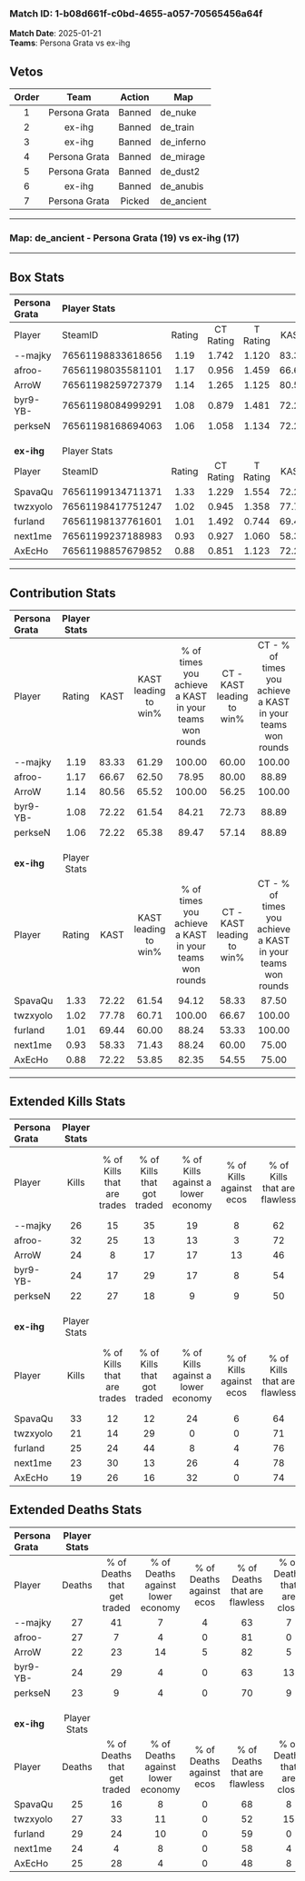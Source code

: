 ### Match ID: 1-b08d661f-c0bd-4655-a057-70565456a64f  
**Match Date**: 2025-01-21  
**Teams**: Persona Grata vs ex-ihg  

## Vetos  

| Order | Team | Action | Map |
| :---: | :--: | :----: | --- |
| 1 | Persona Grata | Banned | de_nuke |
| 2 | ex-ihg | Banned | de_train |
| 3 | ex-ihg | Banned | de_inferno |
| 4 | Persona Grata | Banned | de_mirage |
| 5 | Persona Grata | Banned | de_dust2 |
| 6 | ex-ihg | Banned | de_anubis |
| 7 | Persona Grata | Picked | de_ancient |

---  

### **Map**: de_ancient - Persona Grata (19) vs ex-ihg (17)  
---  

## Box Stats  

| **Persona Grata** | Player Stats      |        |           |          |       |      |       |         |        |      |     |
| :- | :- | :-: | :-: | :-: | :-: | :-: | :-: | :-: | :-: | :-: | :-: |
| Player            | SteamID           | Rating | CT Rating | T Rating | KAST  | ADR  | Kills | Assists | Deaths | K/D  | HS% |
| --majky           | 76561198833618656 |  1.19  |   1.742   |  1.120   | 83.33 | 86.2 |  26   |    9    |   27   | 0.96 | 61  |
| afroo-            | 76561198035581101 |  1.17  |   0.956   |  1.459   | 66.67 | 74.2 |  32   |    7    |   27   | 1.19 | 15  |
| ArroW             | 76561198259727379 |  1.14  |   1.265   |  1.125   | 80.56 | 66.0 |  24   |    9    |   22   | 1.09 | 66  |
| byr9-YB-          | 76561198084999291 |  1.08  |   0.879   |  1.481   | 72.22 | 79.1 |  24   |    5    |   24   | 1.00 | 58  |
| perkseN           | 76561198168694063 |  1.06  |   1.058   |  1.134   | 72.22 | 76.9 |  22   |   15    |   23   | 0.96 | 45  |
|                   |                   |        |           |          |       |      |       |         |        |      |     |
|                   |                   |        |           |          |       |      |       |         |        |      |     |
|                   |                   |        |           |          |       |      |       |         |        |      |     |
| **ex-ihg**        | Player Stats      |        |           |          |       |      |       |         |        |      |     |
| Player            | SteamID           | Rating | CT Rating | T Rating | KAST  | ADR  | Kills | Assists | Deaths | K/D  | HS% |
| SpavaQu           | 76561199134711371 |  1.33  |   1.229   |  1.554   | 72.22 | 94.6 |  33   |    6    |   25   | 1.32 | 21  |
| twzxyolo          | 76561198417751247 |  1.02  |   0.945   |  1.358   | 77.78 | 76.8 |  21   |   14    |   27   | 0.78 | 28  |
| furland           | 76561198137761601 |  1.01  |   1.492   |  0.744   | 69.44 | 77.2 |  25   |    8    |   29   | 0.86 | 48  |
| next1me           | 76561199237188983 |  0.93  |   0.927   |  1.060   | 58.33 | 72.6 |  23   |    4    |   24   | 0.96 | 47  |
| AxEcHo            | 76561198857679852 |  0.88  |   0.851   |  1.123   | 72.22 | 56.9 |  19   |    9    |   25   | 0.76 | 31  |
---  

## Contribution Stats  

| **Persona Grata** | Player Stats |       |                      |                                                        |                           |                                                             |                          |                                                            |
| :- | :-: | :-: | :-: | :-: | :-: | :-: | :-: | :-: |
| Player            |    Rating    | KAST  | KAST leading to win% | % of times you achieve a KAST in your teams won rounds | CT - KAST leading to win% | CT - % of times you achieve a KAST in your teams won rounds | T - KAST leading to win% | T - % of times you achieve a KAST in your teams won rounds |
| --majky           |     1.19     | 83.33 |        61.29         |                         100.00                         |           60.00           |                           100.00                            |          62.50           |                           100.00                           |
| afroo-            |     1.17     | 66.67 |        62.50         |                         78.95                          |           80.00           |                            88.89                            |          50.00           |                           70.00                            |
| ArroW             |     1.14     | 80.56 |        65.52         |                         100.00                         |           56.25           |                           100.00                            |          76.92           |                           100.00                           |
| byr9-YB-          |     1.08     | 72.22 |        61.54         |                         84.21                          |           72.73           |                            88.89                            |          53.33           |                           80.00                            |
| perkseN           |     1.06     | 72.22 |        65.38         |                         89.47                          |           57.14           |                            88.89                            |          75.00           |                           90.00                            |
|                   |              |       |                      |                                                        |                           |                                                             |                          |                                                            |
|                   |              |       |                      |                                                        |                           |                                                             |                          |                                                            |
|                   |              |       |                      |                                                        |                           |                                                             |                          |                                                            |
| **ex-ihg**        | Player Stats |       |                      |                                                        |                           |                                                             |                          |                                                            |
| Player            |    Rating    | KAST  | KAST leading to win% | % of times you achieve a KAST in your teams won rounds | CT - KAST leading to win% | CT - % of times you achieve a KAST in your teams won rounds | T - KAST leading to win% | T - % of times you achieve a KAST in your teams won rounds |
| SpavaQu           |     1.33     | 72.22 |        61.54         |                         94.12                          |           58.33           |                            87.50                            |          64.29           |                           100.00                           |
| twzxyolo          |     1.02     | 77.78 |        60.71         |                         100.00                         |           66.67           |                           100.00                            |          56.25           |                           100.00                           |
| furland           |     1.01     | 69.44 |        60.00         |                         88.24                          |           53.33           |                           100.00                            |          70.00           |                           77.78                            |
| next1me           |     0.93     | 58.33 |        71.43         |                         88.24                          |           60.00           |                            75.00                            |          81.82           |                           100.00                           |
| AxEcHo            |     0.88     | 72.22 |        53.85         |                         82.35                          |           54.55           |                            75.00                            |          53.33           |                           88.89                            |
---  

## Extended Kills Stats  

| **Persona Grata** | Player Stats |                            |                            |                                    |                         |                              |                                 |                                       |                    |           |
| :- | :-: | :-: | :-: | :-: | :-: | :-: | :-: | :-: | :-: | :-: |
| Player            |    Kills     | % of Kills that are trades | % of Kills that got traded | % of Kills against a lower economy | % of Kills against ecos | % of Kills that are flawless | % of Kills that are close duels | % of Kills that are assisted by flash | Pistol Round Kills | AWP Kills |
| --majky           |      26      |             15             |             35             |                 19                 |            8            |              62              |                8                |                   4                   |         2          |     2     |
| afroo-            |      32      |             25             |             13             |                 13                 |            3            |              72              |                3                |                   9                   |         18         |     1     |
| ArroW             |      24      |             8              |             17             |                 17                 |           13            |              46              |               13                |                   4                   |         2          |     2     |
| byr9-YB-          |      24      |             17             |             29             |                 17                 |            8            |              54              |                8                |                   0                   |         1          |     1     |
| perkseN           |      22      |             27             |             18             |                 9                  |            9            |              50              |                5                |                   0                   |         0          |     0     |
|                   |              |                            |                            |                                    |                         |                              |                                 |                                       |                    |           |
|                   |              |                            |                            |                                    |                         |                              |                                 |                                       |                    |           |
|                   |              |                            |                            |                                    |                         |                              |                                 |                                       |                    |           |
| **ex-ihg**        | Player Stats |                            |                            |                                    |                         |                              |                                 |                                       |                    |           |
| Player            |    Kills     | % of Kills that are trades | % of Kills that got traded | % of Kills against a lower economy | % of Kills against ecos | % of Kills that are flawless | % of Kills that are close duels | % of Kills that are assisted by flash | Pistol Round Kills | AWP Kills |
| SpavaQu           |      33      |             12             |             12             |                 24                 |            6            |              64              |                3                |                   9                   |         23         |     2     |
| twzxyolo          |      21      |             14             |             29             |                 0                  |            0            |              71              |                5                |                  14                   |         0          |     1     |
| furland           |      25      |             24             |             44             |                 8                  |            4            |              76              |                8                |                   0                   |         0          |     1     |
| next1me           |      23      |             30             |             13             |                 26                 |            4            |              78              |               13                |                   0                   |         0          |     5     |
| AxEcHo            |      19      |             26             |             16             |                 32                 |            0            |              74              |                5                |                   5                   |         1          |     0     |
## Extended Deaths Stats  

| **Persona Grata** | Player Stats |                             |                                   |                          |                               |                            |                           |               |
| :- | :-: | :-: | :-: | :-: | :-: | :-: | :-: | :-: |
| Player            |    Deaths    | % of Deaths that get traded | % of Deaths against lower economy | % of Deaths against ecos | % of Deaths that are flawless | % of Deaths that are close | % of Deaths while blinded | Deaths to AWP |
| --majky           |      27      |             41              |                 7                 |            4             |              63               |             7              |            11             |       6       |
| afroo-            |      27      |              7              |                 4                 |            0             |              81               |             0              |             0             |       6       |
| ArroW             |      22      |             23              |                14                 |            5             |              82               |             5              |             5             |       3       |
| byr9-YB-          |      24      |             29              |                 4                 |            0             |              63               |             13             |             4             |       5       |
| perkseN           |      23      |              9              |                 4                 |            0             |              70               |             9              |             9             |       4       |
|                   |              |                             |                                   |                          |                               |                            |                           |               |
|                   |              |                             |                                   |                          |                               |                            |                           |               |
|                   |              |                             |                                   |                          |                               |                            |                           |               |
| **ex-ihg**        | Player Stats |                             |                                   |                          |                               |                            |                           |               |
| Player            |    Deaths    | % of Deaths that get traded | % of Deaths against lower economy | % of Deaths against ecos | % of Deaths that are flawless | % of Deaths that are close | % of Deaths while blinded | Deaths to AWP |
| SpavaQu           |      25      |             16              |                 8                 |            0             |              68               |             8              |             0             |       8       |
| twzxyolo          |      27      |             33              |                11                 |            0             |              52               |             15             |             4             |       5       |
| furland           |      29      |             24              |                10                 |            0             |              59               |             0              |             7             |       4       |
| next1me           |      24      |              4              |                 8                 |            0             |              58               |             4              |             8             |       3       |
| AxEcHo            |      25      |             28              |                 4                 |            0             |              48               |             8              |             0             |       3       |

